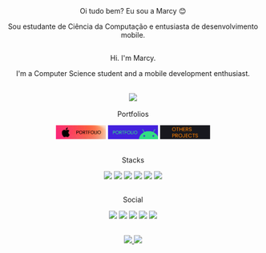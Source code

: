 <div id="header" align="center">
Oi tudo bem? Eu sou a Marcy 😊
<p>Sou estudante de Ciência da Computação e entusiasta de desenvolvimento mobile.</p>

  
##
<p> Hi. I'm Marcy.</p>
<p> I'm a Computer Science student and a mobile development enthusiast.</p>

<div style="display: inline_block"><br>


  <img src="https://media.giphy.com/media/HQHwvSBSy7s0AXOlWt/giphy.gif" width="200"/>

   
<p> Portfolios 
<p>
<a href="https://github.com/Marbarret/iOS_portfolio"><img src="https://github.com/Marbarret/marbarret/blob/main/assets/ios_pf.png" height="28" width="100"></a>
<a href="https://github.com/Marbarret/android_portfolio"><img src="https://github.com/Marbarret/marbarret/blob/main/assets/android_pf.png" height="28" width="100"></a>
<a href="https://github.com/Marbarret/otherProjects"><img src="https://github.com/Marbarret/marbarret/blob/main/assets/others.png" height="28" width="100"></a>

</p>

   ##
<p> Stacks
<p>
<img src="https://img.shields.io/badge/Swift-white?style=for-the-badge&logo=swift&logoColor=white&color=orange"> 
<!-- <img src="https://img.shields.io/badge/SwiftUI-pink?style=for-the-badge&logo=swift&logoColor=white&color=blue"> -->
<img src="https://img.shields.io/badge/Dart-white?style=for-the-badge&logo=dart&logoColor=white&color=2868A7">
<img src="https://img.shields.io/badge/Flutter-white?style=for-the-badge&logo=flutter&logoColor=white&color=027DFD">
<img src="https://img.shields.io/badge/html5-%23E34F26.svg?style=for-the-badge&logo=html5&logoColor=white">
<img src="https://img.shields.io/badge/python-3670A0?style=for-the-badge&logo=python&logoColor=ffdd54">
<img src="https://img.shields.io/badge/css3-%231572B6.svg?style=for-the-badge&logo=css3&logoColor=white">
</p>
   
   ##
<p> Social
<p>
   <a href="mailto:barretomarcylene@gmail.com"><img src="https://img.shields.io/badge/Gmail-D14836?style=for-the-badge&logo=gmail&logoColor=white"></a>
<a href="https://www.linkedin.com/in/marcylene-barreto/"><img src="https://img.shields.io/badge/LinkedIn-white?style=for-the-badge&logo=LinkedIn&color=blue"></a>
<a href="https://www.instagram.com/marcisouz/"><img src="https://img.shields.io/badge/Instagram-pink?style=for-the-badge&logo=instagram&logoColor=white&color=dd2a7b"></a>
<a href="https://open.spotify.com/playlist/7mNFpK9ykK53ocitPM6XjJ?si=b10ffc90b8414bbb"><img src="https://img.shields.io/badge/Spotify-1ED760?style=for-the-badge&logo=spotify&logoColor=white"></a>
<a href="https://dev.to/marbarret"><img src="https://img.shields.io/badge/dev.to-0A0A0A?style=for-the-badge&logo=dev.to&logoColor=white"></a>
</p>
   
</div>

##
 <div>
  <a href="https://github.com/marbarret">
  <img height="150em" src="https://github-readme-stats.vercel.app/api?username=marbarret&show_icons=true&theme=onedark&include_all_commits=true&count_private=true"/>
  <img height="150em" src="https://github-readme-stats.vercel.app/api/top-langs/?username=marbarret&layout=compact&langs_count=7&theme=onedark"/>
   
</div>
  
</div>
